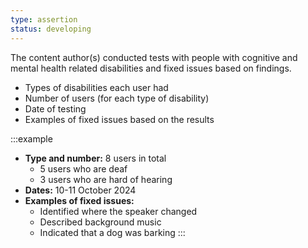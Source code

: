 ```yaml
---
type: assertion
status: developing
---
```


The content author(s) conducted tests with people with cognitive and mental health related disabilities and fixed issues based on findings.

* Types of disabilities each user had
* Number of users (for each type of disability)
* Date of testing
* Examples of fixed issues based on the results

:::example
* **Type and number:** 8 users in total
  * 5 users who are deaf
  * 3 users who are hard of hearing
* **Dates:** 10-11 October 2024
* **Examples of fixed issues:**
  * Identified where the speaker changed
  * Described background music
  * Indicated that a dog was barking
:::